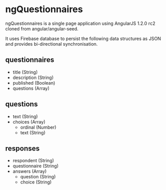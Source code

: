 # ngQuestionnaires

ngQuestionnaires is a single page application using AngularJS 1.2.0 rc2 cloned from angular/angular-seed.

It uses Firebase database to persist the following data structures as JSON and provides bi-directional synchronisation.

## questionnaires

* title (String)
* description (String)
* published (Boolean)
* questions (Array)

## questions

* text (String)
* choices (Array)
    * ordinal (Number)
    * text (String)

## responses

* respondent (String)
* questionnaire (String)
* answers (Array)
    * question (String)
    * choice (String)

